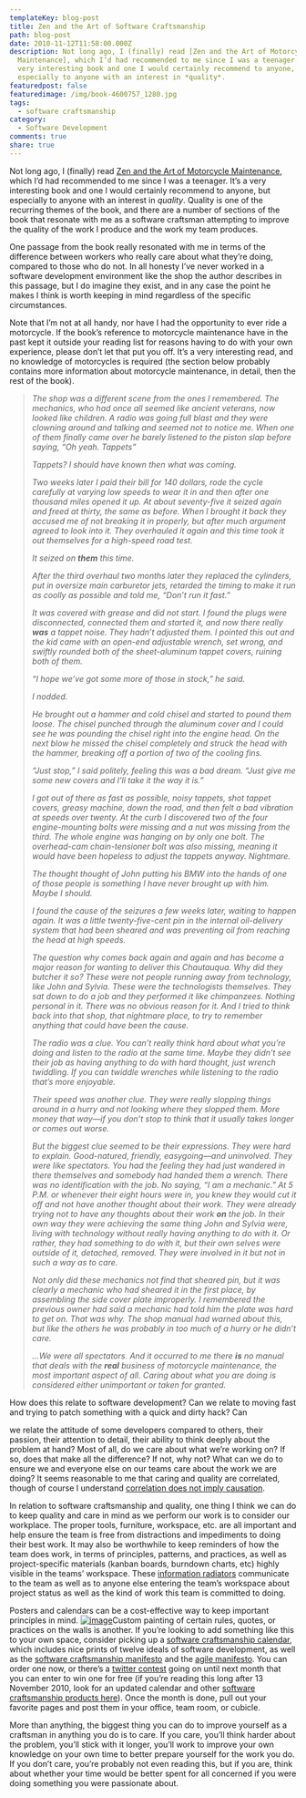 ```yaml
---
templateKey: blog-post
title: Zen and the Art of Software Craftsmanship
path: blog-post
date: 2010-11-12T11:58:00.000Z
description: Not long ago, I (finally) read [Zen and the Art of Motorcycle
  Maintenance], which I’d had recommended to me since I was a teenager. It’s a
  very interesting book and one I would certainly recommend to anyone, but
  especially to anyone with an interest in *quality*.
featuredpost: false
featuredimage: /img/book-4600757_1280.jpg
tags:
  - software craftsmanship
category:
  - Software Development
comments: true
share: true
---
```

Not long ago, I (finally) read [Zen and the Art of Motorcycle Maintenance](http://amzn.to/cRxlsx), which I’d had recommended to me since I was a teenager. It’s a very interesting book and one I would certainly recommend to anyone, but especially to anyone with an interest in *quality*. Quality is one of the recurring themes of the book, and there are a number of sections of the book that resonate with me as a software craftsman attempting to improve the quality of the work I produce and the work my team produces.

One passage from the book really resonated with me in terms of the difference between workers who really care about what they’re doing, compared to those who do not. In all honesty I’ve never worked in a software development environment like the shop the author describes in this passage, but I do imagine they exist, and in any case the point he makes I think is worth keeping in mind regardless of the specific circumstances.

Note that I’m not at all handy, nor have I had the opportunity to ever ride a motorcycle. If the book’s reference to motorcycle maintenance have in the past kept it outside your reading list for reasons having to do with your own experience, please don’t let that put you off. It’s a very interesting read, and no knowledge of motorcycles is required (the section below probably contains more information about motorcycle maintenance, in detail, then the rest of the book).

> *The shop was a different scene from the ones I remembered. The mechanics, who had once all seemed like ancient veterans, now looked like children. A radio was going full blast and they were clowning around and talking and seemed not to notice me. When one of them finally came over he barely listened to the piston slap before saying, “Oh yeah. Tappets”*
>
> *Tappets? I should have known then what was coming.*
>
> *Two weeks later I paid their bill for 140 dollars, rode the cycle carefully at varying low speeds to wear it in and then after one thousand miles opened it up. At about seventy-five it seized again and freed at thirty, the same as before. When I brought it back they accused me of not breaking it in properly, but after much argument agreed to look into it. They overhauled it again and this time took it out themselves for a high-speed road test.*
>
> *It seized on **them** this time.*
>
> *After the third overhaul two months later they replaced the cylinders, put in oversize main carburetor jets, retarded the timing to make it run as coolly as possible and told me, “Don’t run it fast.”*
>
> *It was covered with grease and did not start. I found the plugs were disconnected, connected them and started it, and now there really **was** a tappet noise. They hadn’t adjusted them. I pointed this out and the kid came with an open-end adjustable wrench, set wrong, and swiftly rounded both of the sheet-aluminum tappet covers, ruining both of them.*
>
> *“I hope we’ve got some more of those in stock,” he said.*
>
> *I nodded.*
>
> *He brought out a hammer and cold chisel and started to pound them loose. The chisel punched through the aluminum cover and I could see he was pounding the chisel right into the engine head. On the next blow he missed the chisel completely and struck the head with the hammer, breaking off a portion of two of the cooling fins.*
>
> *“Just stop,” I said politely, feeling this was a bad dream. “Just give me some new covers and I’ll take it the way it is.”*
>
> *I got out of there as fast as possible, noisy tappets, shot tappet covers, greasy machine, down the road, and then felt a bad vibration at speeds over twenty. At the curb I discovered two of the four engine-mounting bolts were missing and a nut was missing from the third. The whole engine was hanging on by only one bolt. The overhead-cam chain-tensioner bolt was also missing, meaning it would have been hopeless to adjust the tappets anyway. Nightmare.*
>
> *The thought thought of John putting his BMW into the hands of one of those people is something I have never brought up with him. Maybe I should.*
>
> *I found the cause of the seizures a few weeks later, waiting to happen again. It was a little twenty-five-cent pin in the internal oil-delivery system that had been sheared and was preventing oil from reaching the head at high speeds.*
>
> *The question why comes back again and again and has become a major reason for wanting to deliver this Chautauqua. Why did they butcher it so? These were not people running away from technology, like John and Sylvia. These were the technologists themselves. They sat down to do a job and they performed it like chimpanzees. Nothing personal in it. There was no obvious reason for it. And I tried to think back into that shop, that nightmare place, to try to remember anything that could have been the cause.*
>
> *The radio was a clue. You can’t really think hard about what you’re doing and listen to the radio at the same time. Maybe they didn’t see their job as having anything to do with hard thought, just wrench twiddling. If you can twiddle wrenches while listening to the radio that’s more enjoyable.*
>
> *Their speed was another clue. They were really slopping things around in a hurry and not looking where they slopped them. More money that way—if you don’t stop to think that it usually takes longer or comes out worse.*
>
> *But the biggest clue seemed to be their expressions. They were hard to explain. Good-natured, friendly, easygoing—and uninvolved. They were like spectators. You had the feeling they had just wandered in there themselves and somebody had handed them a wrench. There was no identification with the job. No saying, “I am a mechanic.” At 5 P.M. or whenever their eight hours were in, you knew they would cut it off and not have another thought about their work. They were already trying not to have any thoughts about their work **on** the job. In their own way they were achieving the same thing John and Sylvia were, living with technology without really having anything to do with it. Or rather, they had something to do with it, but their own selves were outside of it, detached, removed. They were involved in it but not in such a way as to care.*
>
> *Not only did these mechanics not find that sheared pin, but it was clearly a mechanic who had sheared it in the first place, by assembling the side cover plate improperly. I remembered the previous owner had said a mechanic had told him the plate was hard to get on. That was why. The shop manual had warned about this, but like the others he was probably in too much of a hurry or he didn’t care.*
>
> *…We were all spectators. And it occurred to me there **is** no manual that deals with the **real** business of motorcycle maintenance, the most important aspect of all. Caring about what you are doing is considered either unimportant or taken for granted.*

How does this relate to software development? Can we relate to moving fast and trying to patch something with a quick and dirty hack? Can

we relate the attitude of some developers compared to others, their passion, their attention to detail, their ability to think deeply about the problem at hand? Most of all, do we care about what we’re working on? If so, does that make all the difference? If not, why not? What can we do to ensure we and everyone else on our teams care about the work we are doing? It seems reasonable to me that caring and quality are correlated, though of course I understand [correlation does not imply causation](http://en.wikipedia.org/wiki/Correlation_does_not_imply_causation).

In relation to software craftsmanship and quality, one thing I think we can do to keep quality and care in mind as we perform our work is to consider our workplace. The proper tools, furniture, workspace, etc. are all important and help ensure the team is free from distractions and impediments to doing their best work. It may also be worthwhile to keep reminders of how the team does work, in terms of principles, patterns, and practices, as well as project-specific materials (kanban boards, burndown charts, etc) highly visible in the teams’ workspace. These [information radiators](http://c2.com/cgi/wiki?InformationRadiator) communicate to the team as well as to anyone else entering the team’s workspace about project status as well as the kind of work this team is committed to doing.

Posters and calendars can be a cost-effective way to keep important principles in mind. [![image](<> "image")](http://nimblepros.com/products/software-craftsmanship-2011-calendar.aspx)Custom painting of certain rules, quotes, or practices on the walls is another. If you’re looking to add something like this to your own space, consider picking up a [software craftsmanship calendar](http://nimblepros.com/products/software-craftsmanship-2011-calendar.aspx), which includes nice prints of twelve ideals of software development, as well as the [software craftsmanship manifesto](http://manifesto.softwarecraftsmanship.org/) and the [agile manifesto](http://agilemanifesto.org/). You can order one now, or there’s a [twitter contest](http://nimblepros.com/news-and-events/2011-calendar-contest.aspx) going on until next month that you can enter to win one for free (if you’re reading this long after 13 November 2010, look for an updated calendar and other [software craftsmanship products here](http://nimblepros.com/products)). Once the month is done, pull out your favorite pages and post them in your office, team room, or cubicle.

More than anything, the biggest thing you can do to improve yourself as a craftsman in anything you do is to care. If you care, you’ll think harder about the problem, you’ll stick with it longer, you’ll work to improve your own knowledge on your own time to better prepare yourself for the work you do. If you don’t care, you’re probably not even reading this, but if you are, think about whether your time would be better spent for all concerned if you were doing something you were passionate about.